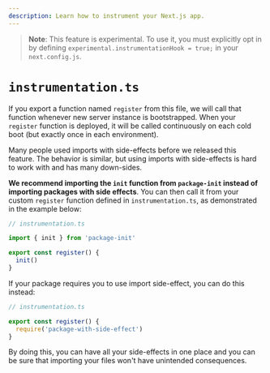 ```yaml
---
description: Learn how to instrument your Next.js app.
---
```


> **Note**: This feature is experimental. To use it, you must explicitly opt in by defining `experimental.instrumentationHook = true;` in your `next.config.js`.

# `instrumentation.ts`

If you export a function named `register` from this file, we will call that function whenever new server instance is bootstrapped.
When your `register` function is deployed, it will be called continuously on each cold boot (but exactly once in each environment).

Many people used imports with side-effects before we released this feature.
The behavior is similar, but using imports with side-effects is hard to work with and has many down-sides.

**We recommend importing the `init` function from `package-init` instead of importing packages with side effects**. You can then call it from your custom `register` function defined in `instrumentation.ts`, as demonstrated in the example below:

```ts
// instrumentation.ts

import { init } from 'package-init'

export const register() {
  init()
}
```

If your package requires you to use import side-effect, you can do this instead:

```ts
// instrumentation.ts

export const register() {
  require('package-with-side-effect')
}
```

By doing this, you can have all your side-effects in one place and you can be sure that importing your files won't have unintended consequences.
